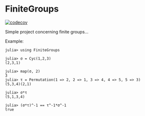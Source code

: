 # FiniteGroups

[![codecov](https://codecov.io/gh/berndmehnert/FiniteGroups/branch/develop/graph/badge.svg?token=CALPBCW07D)](https://codecov.io/gh/berndmehnert/FiniteGroups)

Simple project concerning finite groups...

Example:
```
julia> using FiniteGroups

julia> σ = Cyc(1,2,3)
(2,3,1)

julia> map(σ, 2)
3
julia> τ = Permutation(1 => 2, 2 => 1, 3 => 4, 4 => 5, 5 => 3)
(5,3,4)(2,1)

julia> σ*τ
(5,1,3,4)

julia> (σ*τ)^-1 == τ^-1*σ^-1
true
```
